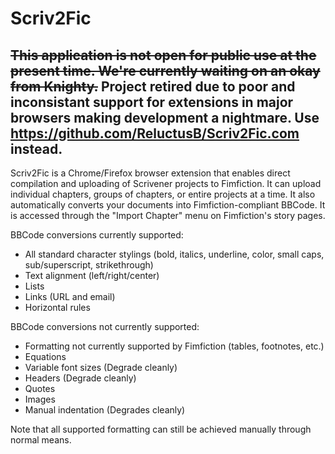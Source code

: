 # Scriv2Fic
## ~~This application is not open for public use at the present time. We're currently waiting on an okay from Knighty.~~ Project retired due to poor and inconsistant support for extensions in major browsers making development a nightmare. Use https://github.com/ReluctusB/Scriv2Fic.com instead.
Scriv2Fic is a Chrome/Firefox browser extension that enables direct compilation and uploading of Scrivener projects to Fimfiction. 
It can upload individual chapters, groups of chapters, or entire projects at a time. It also automatically converts your documents into 
Fimfiction-compliant BBCode. It is accessed through the "Import Chapter" menu on Fimfiction's story pages.

BBCode conversions currently supported:
* All standard character stylings (bold, italics, underline, color, small caps, sub/superscript, strikethrough)
* Text alignment (left/right/center)
* Lists
* Links (URL and email)
* Horizontal rules

BBCode conversions not currently supported:
* Formatting not currently supported by Fimfiction (tables, footnotes, etc.)
* Equations
* Variable font sizes (Degrade cleanly)
* Headers (Degrade cleanly)
* Quotes
* Images
* Manual indentation (Degrades cleanly)

Note that all supported formatting can still be achieved manually through normal means.
